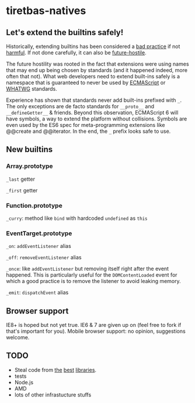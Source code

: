 # tiretbas-natives

## Let's extend the builtins safely!

Historically, extending builtins has been considered a [bad practice](http://perfectionkills.com/extending-built-in-native-objects-evil-or-not/) if not [harmful](http://perfectionkills.com/whats-wrong-with-extending-the-dom/). If not done carefully, it can also be [future-hostile](https://bugzilla.mozilla.org/show_bug.cgi?id=903755).

The future hostility was rooted in the fact that extensions were using names that may end up being chosen by standards (and it happened indeed, more often that not). What web developers need to extend built-ins safely is a namespace that is guaranteed to never be used by [ECMAScript](http://wiki.ecmascript.org/doku.php) or [WHATWG](http://www.whatwg.org/) standards.

Experience has shown that standards never add built-ins prefixed with ````_````. The only exceptions are de facto standards for ````__proto__```` and ````__defineGetter__```` & friends. Beyond this observation, ECMAScript 6 will have symbols, a way to extend the platform without collisions. Symbols are even used by the ES6 spec for meta-programming extensions like @@create and @@iterator.
In the end, the ````_```` prefix looks safe to use.

## New builtins

### Array.prototype

````_last```` getter

````_first```` getter

### Function.prototype

````_curry````: method like ````bind```` with hardcoded ````undefined```` as ````this````

### EventTarget.prototype

````_on````: ````addEventListener```` alias

````_off````: ````removeEventListener```` alias

````_once````: like ````addEventListener```` but removing itself right after the event happened.
This is particularly useful for the ````DOMContentLoaded```` event for which a good practice is to remove the listener to
avoid leaking memory.


````_emit````: ````dispatchEvent```` alias


## Browser support

IE8+ is hoped but not yet true. IE6 & 7 are given up on (feel free to fork if that's important for you). 
Mobile browser support: no opinion, suggestions welcome.

## TODO

* Steal code from [the](https://github.com/mootools/mootools-core) [best](https://github.com/lodash/lodash/) [libraries](https://github.com/sstephenson/prototype).
* tests
* Node.js
* AMD
* lots of other infrastucture stuffs